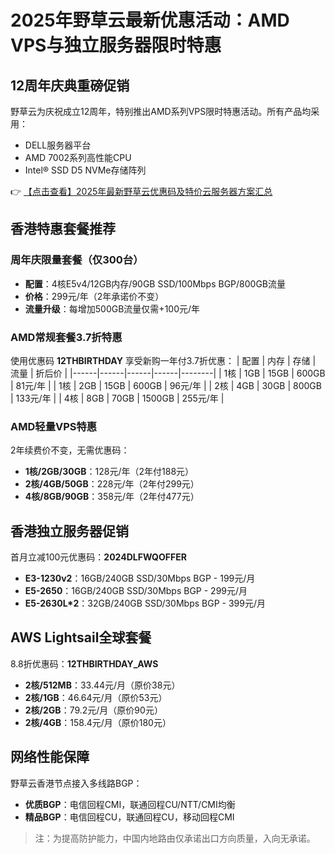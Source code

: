 # 2025年野草云最新优惠活动：AMD VPS与独立服务器限时特惠

## 12周年庆典重磅促销

野草云为庆祝成立12周年，特别推出AMD系列VPS限时特惠活动。所有产品均采用：
- DELL服务器平台
- AMD 7002系列高性能CPU
- Intel® SSD D5 NVMe存储阵列

👉 [【点击查看】2025年最新野草云优惠码及特价云服务器方案汇总](https://bit.ly/yecaoyun)

## 香港特惠套餐推荐

### 周年庆限量套餐（仅300台）
- **配置**：4核E5v4/12GB内存/90GB SSD/100Mbps BGP/800GB流量
- **价格**：299元/年（2年承诺价不变）
- **流量升级**：每增加500GB流量仅需+100元/年

### AMD常规套餐3.7折特惠
使用优惠码 **12THBIRTHDAY** 享受新购一年付3.7折优惠：
| 配置 | 内存 | 存储 | 流量 | 折后价 |
|------|------|------|------|--------|
| 1核 | 1GB | 15GB | 600GB | 81元/年 |
| 1核 | 2GB | 15GB | 600GB | 96元/年 |
| 2核 | 4GB | 30GB | 800GB | 133元/年 |
| 4核 | 8GB | 70GB | 1500GB | 255元/年 |

### AMD轻量VPS特惠
2年续费价不变，无需优惠码：
- **1核/2GB/30GB**：128元/年（2年付188元）
- **2核/4GB/50GB**：228元/年（2年付299元）
- **4核/8GB/90GB**：358元/年（2年付477元）

## 香港独立服务器促销
首月立减100元优惠码：**2024DLFWQOFFER**
- **E3-1230v2**：16GB/240GB SSD/30Mbps BGP - 199元/月
- **E5-2650**：16GB/240GB SSD/30Mbps BGP - 299元/月
- **E5-2630L*2**：32GB/240GB SSD/30Mbps BGP - 399元/月

## AWS Lightsail全球套餐
8.8折优惠码：**12THBIRTHDAY_AWS**
- **2核/512MB**：33.44元/月（原价38元）
- **2核/1GB**：46.64元/月（原价53元）
- **2核/2GB**：79.2元/月（原价90元）
- **2核/4GB**：158.4元/月（原价180元）

## 网络性能保障
野草云香港节点接入多线路BGP：
- **优质BGP**：电信回程CMI，联通回程CU/NTT/CMI均衡
- **精品BGP**：电信回程CU，联通回程CU，移动回程CMI

> 注：为提高防护能力，中国内地路由仅承诺出口方向质量，入向无承诺。